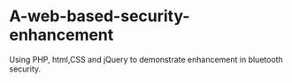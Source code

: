 # A-web-based-security-enhancement
Using PHP, html,CSS and jQuery to demonstrate enhancement in bluetooth security.
